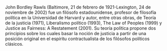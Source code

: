 John Bordley Rawls (Baltimore, 21 de febrero de 1921-Lexington, 24 de noviembre de 2002) fue un filósofo estadounidense, profesor de filosofía política en la Universidad de Harvard y autor, entre otras obras, de Teoría de la justicia (1971), Liberalismo político (1993), The Law of Peoples (1999) y Justice as Fairness: A Restatement (2001). Su teoría política propone dos principios sobre los cuales basar la noción de justicia a partir de una posición original en el espíritu contractualista de los filósofos políticos clásicos.